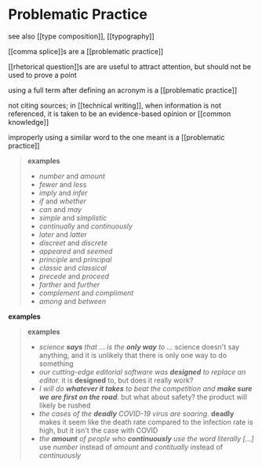 # Problematic Practice

see also [[type composition]], [[typography]]

[[comma splice]]s are a [[problematic practice]]

[[rhetorical question]]s are are useful to attract attention, but should not be used to prove a point

using a full term after defining an acronym is a [[problematic practice]]

not citing sources; in [[technical writing]], when information is not referenced, it is taken to be an evidence-based opinion or [[common knowledge]]

improperly using a similar word to the one meant is a [[problematic practice]]

> **examples**
>
> - _number_ and _amount_
> - _fewer_ and _less_
> - _imply_ and _infer_
> - _if_ and _whether_
> - _can_ and _may_
> - _simple_ and _simplistic_
> - _continually_ and _continuously_
> - _later_ and _latter_
> - _discreet_ and _discrete_
> - _appeared_ and _seemed_
> - _principle_ and _principal_
> - _classic_ and _classical_
> - _precede_ and _proceed_
> - _farther_ and _further_
> - _complement_ and _compliment_
> - _among_ and _between_

**examples**

> **examples**
>
> - _science **says** that ... is the **only way** to ..._ science doesn't say anything, and it is unlikely that there is only one way to do something
> - _our cutting-edge editorial software was **designed** to replace an editor._ it is **designed** to, but does it really work?
> - _I will do **whatever it takes** to beat the competition and **make sure we are first on the road**._ but what about safety? the product will likely be rushed
> - _the cases of the **deadly** COVID-19 virus are soaring._ **deadly** makes it seem like the death rate compared to the infection rate is high, but it isn't the case with COVID
> - _the **amount** of people who **continuously** use the word literally [...]_ use _number_ instead of _amount_ and _contitually_ instead of _continuously_
